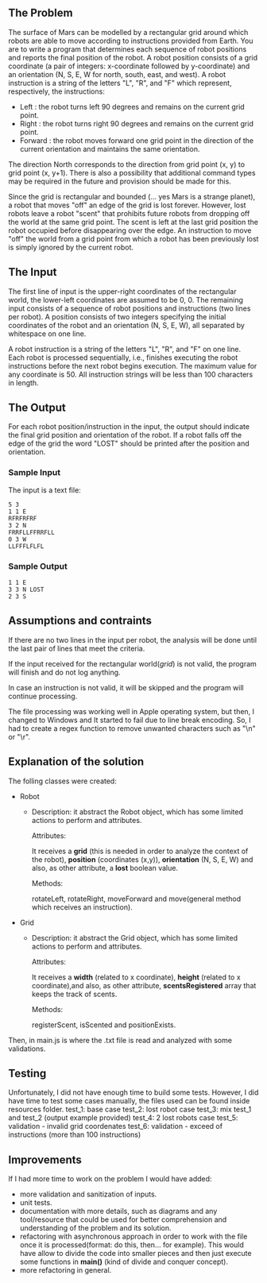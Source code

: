 
## The Problem

The surface of Mars can be modelled by a rectangular grid around which robots are able to move
according to instructions provided from Earth. You are to write a program that determines each
sequence of robot positions and reports the final position of the robot. A robot position consists
of a grid coordinate (a pair of integers: x-coordinate followed by y-coordinate) and an orientation
(N, S, E, W for north, south, east, and west). A robot instruction is a string of the letters "L",
"R", and "F" which represent, respectively, the instructions:

- Left : the robot turns left 90 degrees and remains on the current grid point.
- Right : the robot turns right 90 degrees and remains on the current grid point.
- Forward : the robot moves forward one grid point in the direction of the current orientation and
  maintains the same orientation.

The direction North corresponds to the direction from grid point (x, y) to grid point (x, y+1).
There is also a possibility that additional command types may be required in the future and
provision should be made for this.

Since the grid is rectangular and bounded (... yes Mars is a strange planet), a robot that moves
"off" an edge of the grid is lost forever. However, lost robots leave a robot "scent" that
prohibits future robots from dropping off the world at the same grid point. The scent is left at
the last grid position the robot occupied before disappearing over the edge. An instruction to move
"off" the world from a grid point from which a robot has been previously lost is simply ignored by
the current robot.

## The Input

The first line of input is the upper-right coordinates of the rectangular world, the lower-left
coordinates are assumed to be 0, 0. The remaining input consists of a sequence of robot positions
and instructions (two lines per robot). A position consists of two integers specifying the initial
coordinates of the robot and an orientation (N, S, E, W), all separated by whitespace on one line.

A robot instruction is a string of the letters "L", "R", and "F" on one line. Each robot is
processed sequentially, i.e., finishes executing the robot instructions before the next robot
begins execution. The maximum value for any coordinate is 50. All instruction strings will be less
than 100 characters in length.

## The Output

For each robot position/instruction in the input, the output should indicate the final grid
position and orientation of the robot. If a robot falls off the edge of the grid the word "LOST"
should be printed after the position and orientation.

### Sample Input

The input is a text file:

```text
5 3
1 1 E
RFRFRFRF
3 2 N
FRRFLLFFRRFLL
0 3 W
LLFFFLFLFL
```

### Sample Output

```text
1 1 E
3 3 N LOST
2 3 S
```

## Assumptions and contraints
If there are no two lines in the input per robot, the analysis will be done until the last pair of lines that meet the criteria.

If the input received for the rectangular world(_grid_) is not valid, the program will finish and do not log anything.

In case an instruction is not valid, it will be skipped and the program will continue processing.

The file processing was working well in Apple operating system, but then, I changed to Windows and It started to fail due to line break encoding.
So, I had to create a regex function to remove unwanted characters such as "\n" or "\r".

## Explanation of the solution

The folling classes were created:

- Robot

  - Description: it abstract the Robot object, which has some limited actions to perform and attributes.

    Attributes: 

      It receives a __grid__ (this is needed in order to analyze the context of the robot), __position__ (coordinates (x,y)), __orientation__ (N, S, E, W) and also, as other attribute, a __lost__ boolean value.

    Methods:

      rotateLeft, rotateRight, moveForward and move(general method which receives an instruction).

- Grid

  - Description: it abstract the Grid object, which has some limited actions to perform and attributes.

    Attributes: 

      It receives a __width__ (related to x coordinate), __height__ (related to x coordinate),and also, as other attribute, __scentsRegistered__ array that keeps the track of scents.

    Methods:

      registerScent, isScented and positionExists.

Then, in main.js is where the .txt file is read and analyzed with some validations.

## Testing

Unfortunately, I did not have enough time to build some tests. However, I did have time to test some cases manually, the files used can be found inside resources folder.
test_1: base case
test_2: lost robot case
test_3: mix test_1 and test_2 (output example provided)
test_4: 2 lost robots case
test_5: validation - invalid grid coordenates
test_6: validation - exceed of instructions (more than 100 instructions)

## Improvements
If I had more time to work on the problem I would have added:

- more validation and sanitization of inputs.
- unit tests.
- documentation with more details, such as diagrams and any tool/resource that could be used for better comprehension and understanding of the problem and its solution.
- refactoring with asynchronous approach in order to work with the file once it is processed(format: do this, then... for example). This would have allow to divide the code into smaller pieces and then just execute some functions in __main()__  (kind of divide and conquer concept).
- more refactoring in general.
